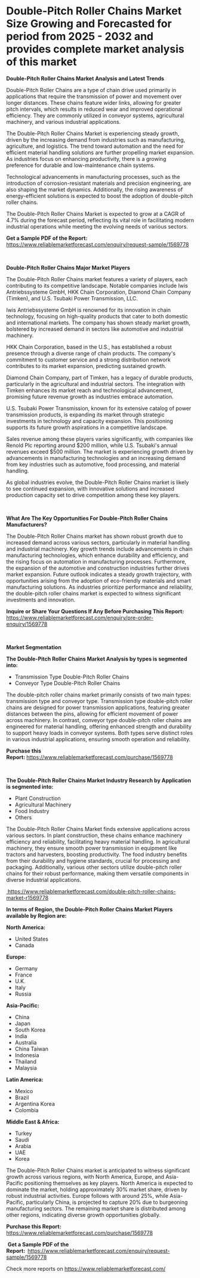 <p><h1>Double-Pitch Roller Chains Market Size Growing and Forecasted for period from 2025 - 2032 and provides complete market analysis of this market</h1></p><p><strong>Double-Pitch Roller Chains Market Analysis and Latest Trends</strong></p>
<p><p>Double-Pitch Roller Chains are a type of chain drive used primarily in applications that require the transmission of power and movement over longer distances. These chains feature wider links, allowing for greater pitch intervals, which results in reduced wear and improved operational efficiency. They are commonly utilized in conveyor systems, agricultural machinery, and various industrial applications.</p><p>The Double-Pitch Roller Chains Market is experiencing steady growth, driven by the increasing demand from industries such as manufacturing, agriculture, and logistics. The trend toward automation and the need for efficient material handling solutions are further propelling market expansion. As industries focus on enhancing productivity, there is a growing preference for durable and low-maintenance chain systems.</p><p>Technological advancements in manufacturing processes, such as the introduction of corrosion-resistant materials and precision engineering, are also shaping the market dynamics. Additionally, the rising awareness of energy-efficient solutions is expected to boost the adoption of double-pitch roller chains.</p><p>The Double-Pitch Roller Chains Market is expected to grow at a CAGR of 4.7% during the forecast period, reflecting its vital role in facilitating modern industrial operations while meeting the evolving needs of various sectors.</p></p>
<p><strong>Get a Sample PDF of the Report:&nbsp;</strong> <a href="https://www.reliablemarketforecast.com/enquiry/request-sample/1569778?utm_campaign=2736&utm_medium=2&utm_source=Github&utm_content=ia&utm_term=25032025&utm_id=double-pitch-roller-chains">https://www.reliablemarketforecast.com/enquiry/request-sample/1569778</a></p>
<p>&nbsp;</p>
<p><strong>Double-Pitch Roller Chains Major Market Players</strong></p>
<p><p>The Double-Pitch Roller Chains market features a variety of players, each contributing to its competitive landscape. Notable companies include Iwis Antriebssysteme GmbH, HKK Chain Corporation, Diamond Chain Company (Timken), and U.S. Tsubaki Power Transmission, LLC.</p><p>Iwis Antriebssysteme GmbH is renowned for its innovation in chain technology, focusing on high-quality products that cater to both domestic and international markets. The company has shown steady market growth, bolstered by increased demand in sectors like automotive and industrial machinery.</p><p>HKK Chain Corporation, based in the U.S., has established a robust presence through a diverse range of chain products. The company's commitment to customer service and a strong distribution network contributes to its market expansion, predicting sustained growth.</p><p>Diamond Chain Company, part of Timken, has a legacy of durable products, particularly in the agricultural and industrial sectors. The integration with Timken enhances its market reach and technological advancement, promising future revenue growth as industries embrace automation.</p><p>U.S. Tsubaki Power Transmission, known for its extensive catalog of power transmission products, is expanding its market through strategic investments in technology and capacity expansion. This positioning supports its future growth aspirations in a competitive landscape.</p><p>Sales revenue among these players varies significantly, with companies like Renold Plc reporting around $200 million, while U.S. Tsubaki's annual revenues exceed $500 million. The market is experiencing growth driven by advancements in manufacturing technologies and an increasing demand from key industries such as automotive, food processing, and material handling.</p><p>As global industries evolve, the Double-Pitch Roller Chains market is likely to see continued expansion, with innovative solutions and increased production capacity set to drive competition among these key players.</p></p>
<p>&nbsp;</p>
<p><strong>What Are The Key Opportunities For Double-Pitch Roller Chains Manufacturers?</strong></p>
<p><p>The Double-Pitch Roller Chains market has shown robust growth due to increased demand across various sectors, particularly in material handling and industrial machinery. Key growth trends include advancements in chain manufacturing technologies, which enhance durability and efficiency, and the rising focus on automation in manufacturing processes. Furthermore, the expansion of the automotive and construction industries further drives market expansion. Future outlook indicates a steady growth trajectory, with opportunities arising from the adoption of eco-friendly materials and smart manufacturing solutions. As industries prioritize performance and reliability, the double-pitch roller chains market is expected to witness significant investments and innovation.</p></p>
<p><strong>Inquire or Share Your Questions If Any Before Purchasing This Report:</strong> <a href="https://www.reliablemarketforecast.com/enquiry/pre-order-enquiry/1569778?utm_campaign=2736&utm_medium=2&utm_source=Github&utm_content=ia&utm_term=25032025&utm_id=double-pitch-roller-chains">https://www.reliablemarketforecast.com/enquiry/pre-order-enquiry/1569778</a></p>
<p>&nbsp;</p>
<p><strong>Market Segmentation</strong></p>
<p><strong>The Double-Pitch Roller Chains Market Analysis by types is segmented into:</strong></p>
<p><ul><li>Transmission Type Double-Pitch Roller Chains</li><li>Conveyor Type Double-Pitch Roller Chains</li></ul></p>
<p><p>The double-pitch roller chains market primarily consists of two main types: transmission type and conveyor type. Transmission type double-pitch roller chains are designed for power transmission applications, featuring greater distances between the pins, allowing for efficient movement of power across machinery. In contrast, conveyor type double-pitch roller chains are engineered for material handling, offering enhanced strength and durability to support heavy loads in conveyor systems. Both types serve distinct roles in various industrial applications, ensuring smooth operation and reliability.</p></p>
<p><strong>Purchase this Report:&nbsp;</strong><a href="https://www.reliablemarketforecast.com/purchase/1569778?utm_campaign=2736&utm_medium=2&utm_source=Github&utm_content=ia&utm_term=25032025&utm_id=double-pitch-roller-chains">https://www.reliablemarketforecast.com/purchase/1569778</a></p>
<p>&nbsp;</p>
<p><strong>The Double-Pitch Roller Chains Market Industry Research by Application is segmented into:</strong></p>
<p><ul><li>Plant Construction</li><li>Agricultural Machinery</li><li>Food Industry</li><li>Others</li></ul></p>
<p><p>The Double-Pitch Roller Chains Market finds extensive applications across various sectors. In plant construction, these chains enhance machinery efficiency and reliability, facilitating heavy material handling. In agricultural machinery, they ensure smooth power transmission in equipment like tractors and harvesters, boosting productivity. The food industry benefits from their durability and hygiene standards, crucial for processing and packaging. Additionally, various other sectors utilize double-pitch roller chains for their robust performance, making them versatile components in diverse industrial applications.</p></p>
<p><a href="https://www.reliablemarketforecast.com/double-pitch-roller-chains-market-r1569778?utm_campaign=2736&utm_medium=2&utm_source=Github&utm_content=ia&utm_term=25032025&utm_id=double-pitch-roller-chains">&nbsp;https://www.reliablemarketforecast.com/double-pitch-roller-chains-market-r1569778</a></p>
<p><strong>In terms of Region, the Double-Pitch Roller Chains Market Players available by Region are:</strong></p>
<p>
    <p> <strong> North America: </strong>
        <ul>
            <li>United States</li>
            <li>Canada</li>
        </ul>
        </p> 
    <p> <strong> Europe: </strong>
        <ul>
            <li>Germany</li>
            <li>France</li>
            <li>U.K.</li>
            <li>Italy</li>
            <li>Russia</li>
        </ul>
        </p> 
    <p> <strong> Asia-Pacific: </strong>
        <ul>
            <li>China</li>
            <li>Japan</li>
            <li>South Korea</li>
            <li>India</li>
            <li>Australia</li>
            <li>China Taiwan</li>
            <li>Indonesia</li>
            <li>Thailand</li>
            <li>Malaysia</li>
        </ul>
        </p> 
    <p> <strong> Latin America: </strong>
        <ul>
            <li>Mexico</li>
            <li>Brazil</li>
            <li>Argentina Korea</li>
            <li>Colombia</li>
        </ul>
        </p> 
    <p> <strong> Middle East & Africa: </strong>
        <ul>
            <li>Turkey</li>
            <li>Saudi</li>
            <li>Arabia</li>
            <li>UAE</li>
            <li>Korea</li>
        </ul>
    </p>
    </p>
<p><p>The Double-Pitch Roller Chains market is anticipated to witness significant growth across various regions, with North America, Europe, and Asia-Pacific positioning themselves as key players. North America is expected to dominate the market, holding approximately 30% market share, driven by robust industrial activities. Europe follows with around 25%, while Asia-Pacific, particularly China, is projected to capture 20% due to burgeoning manufacturing sectors. The remaining market share is distributed among other regions, indicating diverse growth opportunities globally.</p></p>
<p><strong>Purchase this Report: </strong><a href="https://www.reliablemarketforecast.com/purchase/1569778?utm_campaign=2736&utm_medium=2&utm_source=Github&utm_content=ia&utm_term=25032025&utm_id=double-pitch-roller-chains">https://www.reliablemarketforecast.com/purchase/1569778</a></p>
<p>&nbsp;<strong>Get a Sample PDF of the Report:&nbsp;&nbsp;</strong><a href="https://www.reliablemarketforecast.com/enquiry/request-sample/1569778?utm_campaign=2736&utm_medium=2&utm_source=Github&utm_content=ia&utm_term=25032025&utm_id=double-pitch-roller-chains">https://www.reliablemarketforecast.com/enquiry/request-sample/1569778</a></p>
<p><strong></strong></p>
<p>Check more reports on <a href="https://www.reliablemarketforecast.com/?utm_campaign=2736&utm_medium=2&utm_source=Github&utm_content=ia&utm_term=25032025&utm_id=double-pitch-roller-chains">https://www.reliablemarketforecast.com/</a></p>